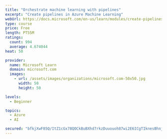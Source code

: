 ```yaml
---
title: "Orchestrate machine learning with pipelines"
excerpt: "Create pipelines in Azure Machine Learning"
webUrl: https://docs.microsoft.com/en-us/learn/modules/create-pipelines-in-aml/
type: course
price: Free
length: PT55M
ratings:
  count: 994
  average: 4.674044
heat: 50

provider:
  name: Microsoft Learn
  domain: microsoft.com
  images:
    - url: /assets/images/organizations/microsoft.com-50x50.jpg
      width: 50
      height: 50

levels:
  - Beginner

topics:
  - Azure
  - AI

secured: "bfkjXwF85Q/ItZ1cGx78QOCkBuBXhd7rkzDuuouoh87wi2E6ICgTIknesBhnj7psQdm5jB5MnLGvWC7R27RNH7rsrdiz4RU7ozPjKlj1revkP9Sq5ZQA7nY4/s5kjP8NRgZr6+mfwQSHBB4ShRCSQN1rvk9zQhCsemFu0W8K6+2itgNT/QUXamg2iyZ9c9nwu8utR3vnQR49HSXyOekwIn9YDRBiaVtSbUgzD0U0ZeXuVk/4Ubw8TEc5UQeUiFIQZWjL3xzA6kqgG9EmMyR2BqoSCWcXkSamrGfVSv1GCypxtkGy2sxfcWgpfjCFTY7fh5le4GP1qeGFKTDzFzCmZXN+JA0iXyrRfMfkVZt7evpx9YwlKFZ4Y5E842d7iiLG+V40/sv4Ox2I4Zc3rsNgmOpZMG8dwsL3BfNibxZClSw=;v/F+i1G+MXaeTk6UlIHXdQ=="
---
```


